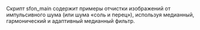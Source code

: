 
Скрипт sfon_main содержит примеры отчистки изображений от импульсивного шума (или шума «соль и перец»), используя медианный, гармонический и адаптивный медианный фильтр. 
